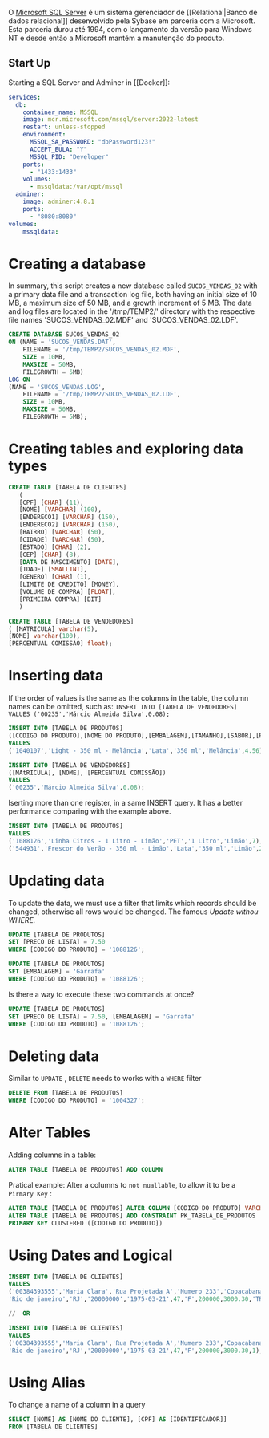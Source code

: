 O [Microsoft SQL Server](https://pt.wikipedia.org/wiki/Microsoft_SQL_Server) é um sistema gerenciador de [[Relational|Banco de dados relacional]] desenvolvido pela Sybase em parceria com a Microsoft. Esta parceria durou até 1994, com o lançamento da versão para Windows NT e desde então a Microsoft mantém a manutenção do produto.

## Start Up
Starting a SQL Server and Adminer in [[Docker]]:
```yaml
services:
  db:
    container_name: MSSQL
    image: mcr.microsoft.com/mssql/server:2022-latest
    restart: unless-stopped
    environment:
      MSSQL_SA_PASSWORD: "dbPassword123!"
      ACCEPT_EULA: "Y"
      MSSQL_PID: "Developer"
    ports:
      - "1433:1433"
    volumes:
      - mssqldata:/var/opt/mssql
  adminer:
    image: adminer:4.8.1
    ports:
      - "8080:8080"
volumes:
	mssqldata:
```

# Creating a database

In summary, this script creates a new database called `SUCOS_VENDAS_02` with a primary data file and a transaction log file, both having an initial size of 10 MB, a maximum size of 50 MB, and a growth increment of 5 MB. The data and log files are located in the '/tmp/TEMP2/' directory with the respective file names 'SUCOS_VENDAS_02.MDF' and 'SUCOS_VENDAS_02.LDF'.

```sql
CREATE DATABASE SUCOS_VENDAS_02
ON (NAME = 'SUCOS_VENDAS.DAT',
	FILENAME = '/tmp/TEMP2/SUCOS_VENDAS_02.MDF',
	SIZE = 10MB,
	MAXSIZE = 50MB,
	FILEGROWTH = 5MB)
LOG ON
(NAME = 'SUCOS_VENDAS.LOG',
	FILENAME = '/tmp/TEMP2/SUCOS_VENDAS_02.LDF',
	SIZE = 10MB,
	MAXSIZE = 50MB,
	FILEGROWTH = 5MB);
```

# Creating tables and exploring data types

```sql
CREATE TABLE [TABELA DE CLIENTES]
   (
   [CPF] [CHAR] (11),
   [NOME] [VARCHAR] (100),
   [ENDERECO1] [VARCHAR] (150),
   [ENDERECO2] [VARCHAR] (150),
   [BAIRRO] [VARCHAR] (50),
   [CIDADE] [VARCHAR] (50),
   [ESTADO] [CHAR] (2),
   [CEP] [CHAR] (8),
   [DATA DE NASCIMENTO] [DATE],
   [IDADE] [SMALLINT],
   [GENERO] [CHAR] (1),
   [LIMITE DE CREDITO] [MONEY],
   [VOLUME DE COMPRA] [FLOAT],
   [PRIMEIRA COMPRA] [BIT]
   )

CREATE TABLE [TABELA DE VENDEDORES]
( [MATRICULA] varchar(5),
[NOME] varchar(100),
[PERCENTUAL COMISSÃO] float);
```

# Inserting data

If the order of values is the same as the columns in the table, the column names can be omitted, such as: `INSERT INTO [TABELA DE VENDEDORES] VALUES ('00235','Márcio Almeida Silva',0.08);`

```sql
INSERT INTO [TABELA DE PRODUTOS]
([CODIGO DO PRODUTO],[NOME DO PRODUTO],[EMBALAGEM],[TAMANHO],[SABOR],[PRECO DE LISTA])
VALUES
('1040107','Light - 350 ml - Melância','Lata','350 ml','Melância',4.56);

INSERT INTO [TABELA DE VENDEDORES]
([MAtRICULA], [NOME], [PERCENTUAL COMISSÃO])
VALUES
('00235','Márcio Almeida Silva',0.08);
```

Iserting more than one register, in a same INSERT query. It has a better performance comparing with the example above.

```sql
INSERT INTO [TABELA DE PRODUTOS]
VALUES
('1088126','Linha Citros - 1 Litro - Limão','PET','1 Litro','Limão',7),
('544931','Frescor do Verão - 350 ml - Limão','Lata','350 ml','Limão',2.46)
```

# Updating data

To update the data, we must use a filter that limits which records should be changed, otherwise all rows would be changed. The famous _Update withou WHERE._

```sql
UPDATE [TABELA DE PRODUTOS]
SET [PRECO DE LISTA] = 7.50
WHERE [CODIGO DO PRODUTO] = '1088126';

UPDATE [TABELA DE PRODUTOS]
SET [EMBALAGEM] = 'Garrafa'
WHERE [CODIGO DO PRODUTO] = '1088126';
```

Is there a way to execute these two commands at once?

```sql
UPDATE [TABELA DE PRODUTOS]
SET [PRECO DE LISTA] = 7.50, [EMBALAGEM] = 'Garrafa'
WHERE [CODIGO DO PRODUTO] = '1088126';
```

# Deleting data

Similar to `UPDATE` , `DELETE` needs to works with a `WHERE` filter

```sql
DELETE FROM [TABELA DE PRODUTOS]
WHERE [CODIGO DO PRODUTO] = '1004327';
```

# Alter Tables

Adding columns in a table:

```sql
ALTER TABLE [TABELA DE PRODUTOS] ADD COLUMN
```

Pratical example: Alter a columns to `not nuallable`, to allow it to be a `Pirmary Key` :

```sql
ALTER TABLE [TABELA DE PRODUTOS] ALTER COLUMN [CODIGO DO PRODUTO] VARCHAR(20) NOT NULL;
ALTER TABLE [TABELA DE PRODUTOS] ADD CONSTRAINT PK_TABELA_DE_PRODUTOS
PRIMARY KEY CLUSTERED ([CODIGO DO PRODUTO])
```

# Using Dates and Logical

```sql
INSERT INTO [TABELA DE CLIENTES]
VALUES
('00384393555','Maria Clara','Rua Projetada A','Numero 233','Copacabana',
'Rio de janeiro','RJ','20000000','1975-03-21',47,'F',200000,3000.30,'TRUE');

//  OR

INSERT INTO [TABELA DE CLIENTES]
VALUES
('00384393555','Maria Clara','Rua Projetada A','Numero 233','Copacabana',
'Rio de janeiro','RJ','20000000','1975-03-21',47,'F',200000,3000.30,1);
```

# Using Alias

To change a name of a column in a query

```sql
SELECT [NOME] AS [NOME DO CLIENTE], [CPF] AS [IDENTIFICADOR]]
FROM [TABELA DE CLIENTES]
```


